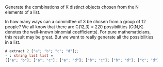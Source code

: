
Generate the combinations of K distinct objects chosen from the N elements of a list.

In how many ways can a committee of 3 be chosen from a group of 12
people? We all know that there are C(12,3) = 220 possibilities (C(N,K)
denotes the well-known binomial coefficients). For pure mathematicians,
this result may be great. But we want to really generate all the
possibilities in a list.

```ocaml
# extract 2 ["a"; "b"; "c"; "d"];;
- : string list list =
[["a"; "b"]; ["a"; "c"]; ["a"; "d"]; ["b"; "c"]; ["b"; "d"]; ["c"; "d"]]
```
